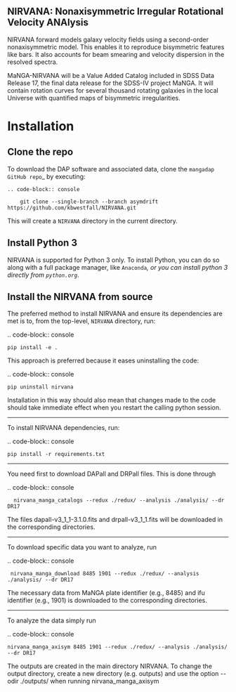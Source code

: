 ## NIRVANA:  **N**onaxisymmetric **I**rregular **R**otational **V**elocity **ANA**lysis

NIRVANA forward models galaxy velocity fields using a second-order nonaxisymmetric model. This enables it to reproduce bisymmetric features like bars. It also accounts for beam smearing and velocity dispersion in the resolved spectra. 

MaNGA-NIRVANA will be a Value Added Catalog included in SDSS Data Release 17, the final data release for the SDSS-IV project MaNGA. It will contain rotation curves for several thousand rotating galaxies in the local Universe with quantified maps of bisymmetric irregularities.



Installation
============

Clone the repo
--------------

To download the DAP software and associated data, clone the `mangadap
GitHub repo`_ by executing:

    .. code-block:: console

        git clone --single-branch --branch asymdrift  https://github.com/kbwestfall/NIRVANA.git

This will create a ``NIRVANA`` directory in the current directory.

Install Python 3
----------------

NIRVANA is supported for Python 3 only. To install Python, you can do
so along with a full package manager, like `Anaconda`_, or you can
install python 3 directly from `python.org`_.


Install the NIRVANA from source
-------------------------------

The preferred method to install NIRVANA and ensure its dependencies are
met is to, from the top-level, ``NIRVANA`` directory, run:

.. code-block:: console

    pip install -e .

This approach is preferred because it eases uninstalling the code:

.. code-block:: console
    
    pip uninstall nirvana

Installation in this way should also mean that changes made to the code
should take immediate effect when you restart the calling python
session.

----

To install NIRVANA dependencies, run:

.. code-block:: console

    pip install -r requirements.txt
    
    
---

You need first to download DAPall and DRPall files. This is done through

.. code-block:: console

      nirvana_manga_catalogs --redux ./redux/ --analysis ./analysis/ --dr DR17
      
The files dapall-v3_1_1-3.1.0.fits and drpall-v3_1_1.fits will be downloaded in the corresponding directories.
      
---

To download specific data you want to analyze, run

.. code-block:: console

     nirvana_manga_download 8485 1901 --redux ./redux/ --analysis ./analysis/ --dr DR17
     
The necessary data from MaNGA plate identifier (e.g., 8485) and ifu identifier (e.g., 1901) is downloaded to the corresponding directories.

---

To analyze the data simply run

.. code-block:: console

    nirvana_manga_axisym 8485 1901 --redux ./redux/ --analysis ./analysis/ --dr DR17
    
 The outputs are created in the main directory NIRVANA. To change the output directory, create a new directory (e.g. outputs)  and use the option --odir ./outputs/ when running nirvana_manga_axisym
